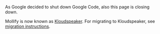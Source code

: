 As Google decided to shut down Google Code, also this page is closing down.

Mollify is now known as [Kloudspeaker](http://www.kloudspeaker.com). For migrating to Kloudspeaker, see [migration instructions](https://github.com/sjarvela/kloudspeaker/wiki/Migration-from-Mollify).